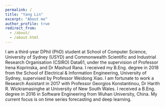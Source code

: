 ```yaml
---
permalink: /
title: "Yang Lin"
excerpt: "About me"
author_profile: true
redirect_from: 
  - /about/
  - /about.html
---
```


I am a third-year DPhil (PhD) student at School of Computer Science, University of Sydney (USYD) and Commonwealth Scientific and Industrial Research Organisation (CSIRO) Data61, under the supervision of Professor Irena Koprinska, and Dr Mashud Rana. I received my B.Eng. degree in 2018 from the School of Electrical & Information Engineering, University of Sydney, supervised by Professor Weidong Xiao. I am fortunate to work a Research Assistant  in 2017 with Professor Georgios Konstantinou, Dr Harith R. Wickramasinghe at University of New South Wales. I received a B.Eng. degree in 2016 in Software Engineering from Wuhan University, China.
My current focus is on time series forecasting and deep learning.
